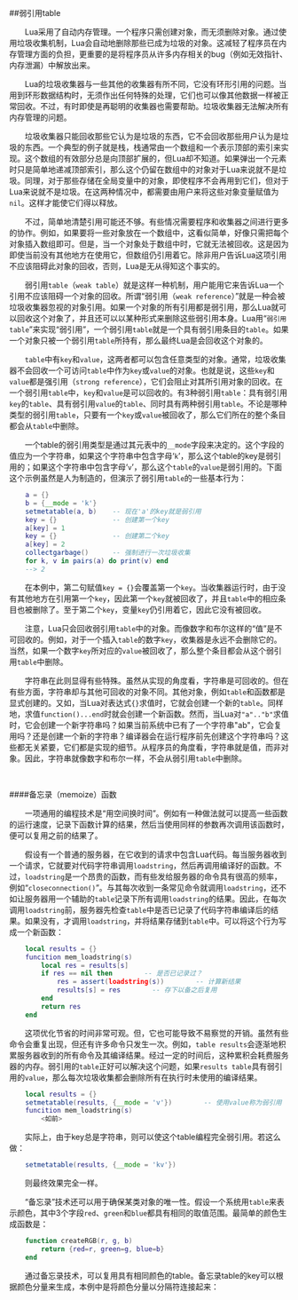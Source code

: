##弱引用table

&emsp;&emsp;Lua采用了自动内存管理。一个程序只需创建对象，而无须删除对象。通过使用垃圾收集机制，Lua会自动地删除那些已成为垃圾的对象。这减轻了程序员在内存管理方面的负担，更重要的是将程序员从许多内存相关的bug（例如无效指针、内存泄漏）中解放出来。

&emsp;&emsp;Lua的垃圾收集器与一些其他的收集器有所不同，它没有环形引用的问题。当用到环形数据结构时，无须作出任何特殊的处理，它们也可以像其他数据一样被正常回收。不过，有时即使是再聪明的收集器也需要帮助。垃圾收集器无法解决所有内存管理的问题。

&emsp;&emsp;垃圾收集器只能回收那些它认为是垃圾的东西，它不会回收那些用户认为是垃圾的东西。一个典型的例子就是栈，栈通常由一个数组和一个表示顶部的索引来实现。这个数组的有效部分总是向顶部扩展的，但Lua却不知道。如果弹出一个元素时只是简单地递减顶部索引，那么这个仍留在数组中的对象对于Lua来说就不是垃圾。同理，对于那些存储在全局变量中的对象，即使程序不会再用到它们，但对于Lua来说就不是垃圾。在这两种情况中，都需要由用户来将这些对象变量赋值为`nil`。这样才能使它们得以释放。

&emsp;&emsp;不过，简单地清楚引用可能还不够。有些情况需要程序和收集器之间进行更多的协作。例如，如果要将一些对象放在一个数组中，这看似简单，好像只需把每个对象插入数组即可。但是，当一个对象处于数组中时，它就无法被回收。这是因为即使当前没有其他地方在使用它，但数组仍引用着它。除非用户告诉Lua这项引用不应该阻碍此对象的回收，否则，Lua是无从得知这个事实的。

&emsp;&emsp;弱引用`table`（`weak table`）就是这样一种机制，用户能用它来告诉Lua一个引用不应该阻碍一个对象的回收。所谓“弱引用（`weak reference`）”就是一种会被垃圾收集器忽视的对象引用。如果一个对象的所有引用都是弱引用，那么Lua就可以回收这个对象了，并且还可以以某种形式来删除这些弱引用本身。Lua用“`弱引用table`”来实现“弱引用”，一个弱引用`table`就是一个具有弱引用条目的`table`。如果一个对象只被一个弱引用`table`所持有，那么最终Lua是会回收这个对象的。

&emsp;&emsp;`table`中有`key`和`value`，这两者都可以包含任意类型的对象。通常，垃圾收集器不会回收一个可访问`table`中作为`key`或`value`的对象。也就是说，这些`key`和`value`都是强引用（`strong reference`），它们会阻止对其所引用对象的回收。在一个弱引用`table`中，`key`和`value`是可以回收的。有3种弱引用`table`：具有弱引用`key`的`table`、具有弱引用`value`的`table`、同时具有两种弱引用`table`。不论是哪种类型的弱引用`table`，只要有一个`key`或`value`被回收了，那么它们所在的整个条目都会从`table`中删除。


&emsp;&emsp;一个table的弱引用类型是通过其元表中的`__mode`字段来决定的。这个字段的值应为一个字符串，如果这个字符串中包含字母‘`k`’，那么这个table的key是弱引用的；如果这个字符串中包含字母‘`v`’，那么这个`table`的`value`是弱引用的。下面这个示例虽然是人为制造的，但演示了弱引用`table`的一些基本行为：

```lua
    a = {}
    b = {__mode = 'k'}
    setmetatable(a, b)    -- 现在'a'的key就是弱引用
    key = {}              -- 创建第一个key
    a[key] = 1
    key = {}              -- 创建第二个key
    a[key] = 2
    collectgarbage()      -- 强制进行一次垃圾收集
    for k, v in pairs(a) do print(v) end
    --> 2
```

&emsp;&emsp;在本例中，第二句赋值`key = {}`会覆盖第一个`key`。当收集器运行时，由于没有其他地方在引用第一个`key`，因此第一个`key`就被回收了，并且`table`中的相应条目也被删除了。至于第二个`key`，变量`key`仍引用着它，因此它没有被回收。

&emsp;&emsp;注意，Lua只会回收弱引用`table`中的对象。而像数字和布尔这样的“值”是不可回收的。例如，对于一个插入`table`的数字`key`，收集器是永远不会删除它的。当然，如果一个数字`key`所对应的`value`被回收了，那么整个条目都会从这个弱引用`table`中删除。

&emsp;&emsp;字符串在此则显得有些特殊。虽然从实现的角度看，字符串是可回收的。但在有些方面，字符串却与其他可回收的对象不同。其他对象，例如`table`和函数都是显式创建的。又如，当Lua对表达式`{}`求值时，它就会创建一个新的`table`。同样地，求值`function()...end`时就会创建一个新函数。然而，当Lua对`"a".."b"`求值时，它会创建一个新字符串吗？如果当前系统中已有了一个字符串"ab"，它会复用吗？还是创建一个新的字符串？编译器会在运行程序前先创建这个字符串吗？这些都无关紧要，它们都是实现的细节。从程序员的角度看，字符串就是值，而非对象。因此，字符串就像数字和布尔一样，不会从弱引用`table`中删除。

&emsp;&emsp;

####备忘录（memoize）函数

&emsp;&emsp;一项通用的编程技术是“用空间换时间”。例如有一种做法就可以提高一些函数的运行速度，记录下函数计算的结果，然后当使用同样的参数再次调用该函数时，便可以复用之前的结果了。

&emsp;&emsp;假设有一个普通的服务器，在它收到的请求中包含Lua代码。每当服务器收到一个请求，它就要对代码字符串调用`loadstring`，然后再调用编译好的函数。不过，`loadstring`是一个昂贵的函数，而有些发给服务器的命令具有很高的频率，例如“`closeconnection()`”。与其每次收到一条常见命令就调用`loadstring`，还不如让服务器用一个辅助的`table`记录下所有调用`loadstring`的结果。因此，在每次调用`loadstring`前，服务器先检查`table`中是否已记录了代码字符串编译后的结果。如果没有，才调用`loadstring`，并将结果存储到`table`中。可以将这个行为写成一个新函数：

```lua
    local results = {}
    funcition mem_loadstring(s)
        local res = results[s]
        if res == nil then        -- 是否已记录过？
            res = assert(loadstring(s))        -- 计算新结果
            results[s] = res        -- 存下以备之后复用
        end
        return res
    end
```

&emsp;&emsp;这项优化节省的时间非常可观。但，它也可能导致不易察觉的开销。虽然有些命令会重复出现，但还有许多命令只发生一次。例如，`table results`会逐渐地积累服务器收到的所有命令及其编译结果。经过一定的时间后，这种累积会耗费服务器的内存。弱引用的`table`正好可以解决这个问题，如果`results table`具有弱引用的`value`，那么每次垃圾收集都会删除所有在执行时未使用的编译结果。

```lua
    local results = {}
    setmetatable(results, {__mode = 'v'})        -- 使用value称为弱引用
    funcition mem_loadstring(s)
        <如前>
```

&emsp;&emsp;实际上，由于key总是字符串，则可以使这个table编程完全弱引用。若这么做：

```lua
    setmetatable(results, {__mode = 'kv'})
```

&emsp;&emsp;则最终效果完全一样。

&emsp;&emsp;“备忘录”技术还可以用于确保某类对象的唯一性。假设一个系统用`table`来表示颜色，其中3个字段`red`、`green`和`blue`都具有相同的取值范围。最简单的颜色生成函数是：

```lua
    function createRGB(r, g, b)
        return {red=r, green=g, blue=b}
    end
```

&emsp;&emsp;通过备忘录技术，可以复用具有相同颜色的table。备忘录table的key可以根据颜色分量来生成，本例中是将颜色分量以分隔符连接起来：

```lua

```



